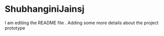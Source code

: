 # ShubhanginiJainsj
I am editing the README file . Adding some more details about the project prototype

